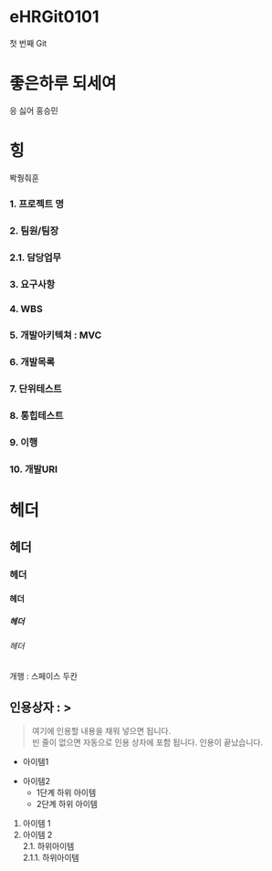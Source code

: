# eHRGit0101
첫 번째 Git
# 좋은하루 되세여
응 싫어 홍승민
# 힝
봑줭줘훈
### 1. 프로젝트 명 

### 2. 팀원/팀장

### 2.1. 담당업무

### 3. 요구사항

### 4. WBS

### 5. 개발아키텍쳐 : MVC

### 6. 개발목록

### 7. 단위테스트

### 8. 통힙테스트

### 9. 이행

### 10. 개발URI

# 헤더  
## 헤더
### 헤더
#### 헤더
##### 헤더
###### 헤더

개행 : 스페이스 두칸

## 인용상자 : >
>  여기에  인용할  내용을  채워  넣으면 됩니다.  
   빈  줄이  없으면 자동으로  인용  상자에 포함 됩니다.
   인용이  끝났습니다.

- 아이템1
+ 아이템2
  - 1단계 하위 아이템  
  + 2단계 하위 아이템  
1. 아이템 1  
2. 아이템 2  
    2.1. 하위아이템  
      2.1.1. 하위아이템  
